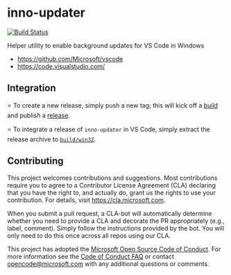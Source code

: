 # inno-updater

[![Build Status](https://dev.azure.com/monacotools/Monaco/_apis/build/status%2FMisc%2Finno-updater?repoName=microsoft%2Finno-updater&branchName=main)](https://dev.azure.com/monacotools/Monaco/_build/latest?definitionId=623&repoName=microsoft%2Finno-updater&branchName=main)

Helper utility to enable background updates for VS Code in Windows

- https://github.com/Microsoft/vscode
- https://code.visualstudio.com/

## Integration

⭐️ To create a new release, simply push a new tag; this will kick off a [build](https://dev.azure.com/vscode/Inno%20Updater/_build?definitionId=25&_a=summary) and publish a [release](https://github.com/microsoft/inno-updater/releases).

⭐️ To integrate a release of `inno-updater` in VS Code, simply extract the release archive to [`build/win32`](https://github.com/microsoft/vscode/tree/main/build/win32).

## Contributing

This project welcomes contributions and suggestions. Most contributions require you to agree to a
Contributor License Agreement (CLA) declaring that you have the right to, and actually do, grant us
the rights to use your contribution. For details, visit https://cla.microsoft.com.

When you submit a pull request, a CLA-bot will automatically determine whether you need to provide
a CLA and decorate the PR appropriately (e.g., label, comment). Simply follow the instructions
provided by the bot. You will only need to do this once across all repos using our CLA.

This project has adopted the [Microsoft Open Source Code of Conduct](https://opensource.microsoft.com/codeofconduct/).
For more information see the [Code of Conduct FAQ](https://opensource.microsoft.com/codeofconduct/faq/) or
contact [opencode@microsoft.com](mailto:opencode@microsoft.com) with any additional questions or comments.
